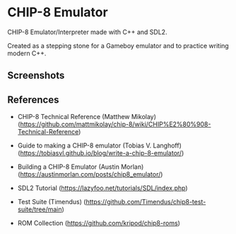 # CHIP-8 Emulator

CHIP-8 Emulator/Interpreter made with C++ and SDL2.


Created as a stepping stone for a Gameboy emulator and to practice writing modern C++.

## Screenshots


## References

- CHIP-8 Technical Reference (Matthew Mikolay) (https://github.com/mattmikolay/chip-8/wiki/CHIP%E2%80%908-Technical-Reference)

- Guide to making a CHIP-8 emulator (Tobias V. Langhoff) (https://tobiasvl.github.io/blog/write-a-chip-8-emulator/)

- Building a CHIP-8 Emulator (Austin Morlan) (https://austinmorlan.com/posts/chip8_emulator/)

- SDL2 Tutorial (https://lazyfoo.net/tutorials/SDL/index.php)

- Test Suite (Timendus) (https://github.com/Timendus/chip8-test-suite/tree/main)

- ROM Collection (https://github.com/kripod/chip8-roms)
